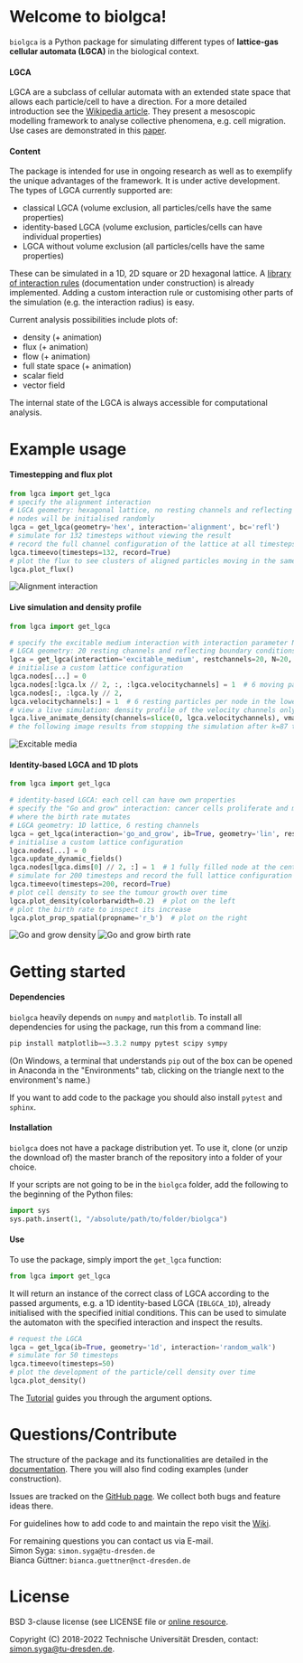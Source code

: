 # Welcome to biolgca!
`biolgca` is a Python package for simulating different types of **lattice-gas 
cellular automata (LGCA)** in the biological context.

#### LGCA
LGCA are a subclass of cellular 
automata with an extended state space that allows each particle/cell to have a direction. 
For a more detailed 
introduction see the [Wikipedia article](https://en.wikipedia.org/wiki/BIO-LGCA). 
They present a 
mesoscopic modelling framework to analyse collective phenomena, e.g. cell migration. 
Use cases are demonstrated in this 
[paper](https://journals.plos.org/ploscompbiol/article?id=10.1371/journal.pcbi.1009066).

#### Content 
The package is intended for use in ongoing research as well as to exemplify the unique 
advantages of the framework. It is under active development. The types of LGCA 
currently supported are:
- classical LGCA (volume exclusion, all particles/cells have the same properties)
- identity-based LGCA (volume exclusion, particles/cells can have individual properties)
- LGCA without volume exclusion (all particles/cells have the same properties)

These can be simulated in a 1D, 2D square or 2D hexagonal lattice. A [library of 
interaction rules](./lgca/interactions.py) (documentation under construction) is already implemented. Adding a custom 
interaction rule or customising other parts of the simulation (e.g. the interaction 
radius) is easy.

Current analysis possibilities include plots of:
- density (+ animation)
- flux (+ animation)
- flow (+ animation)
- full state space (+ animation)
- scalar field
- vector field

The internal state of the LGCA is always accessible for computational analysis.

# Example usage
#### Timestepping and flux plot
```python
from lgca import get_lgca
# specify the alignment interaction
# LGCA geometry: hexagonal lattice, no resting channels and reflecting boundary conditions
# nodes will be initialised randomly
lgca = get_lgca(geometry='hex', interaction='alignment', bc='refl')
# simulate for 132 timesteps without viewing the result
# record the full channel configuration of the lattice at all timesteps
lgca.timeevo(timesteps=132, record=True)
# plot the flux to see clusters of aligned particles moving in the same direction
lgca.plot_flux()
```
![Alignment interaction](docs/images/alignment_small.png)
#### Live simulation and density profile

```python
from lgca import get_lgca

# specify the excitable medium interaction with interaction parameter N=20
# LGCA geometry: 20 resting channels and reflecting boundary conditions
lgca = get_lgca(interaction='excitable_medium', restchannels=20, N=20, bc='refl')
# initialise a custom lattice configuration
lgca.nodes[...] = 0
lgca.nodes[:lgca.lx // 2, :, :lgca.velocitychannels] = 1  # 6 moving particles per node in the left half of the lattice
lgca.nodes[:, :lgca.ly // 2,
lgca.velocitychannels:] = 1  # 6 resting particles per node in the lower half of the lattice
# view a live simulation: density profile of the velocity channels only
lgca.live_animate_density(channels=slice(0, lgca.velocitychannels), vmax=lgca.velocitychannels)
# the following image results from stopping the simulation after k=87 timesteps
```
![Excitable media](docs/images/excitable_medium_small.png)
#### Identity-based LGCA and 1D plots

```python
from lgca import get_lgca

# identity-based LGCA: each cell can have own properties
# specify the "Go and grow" interaction: cancer cells proliferate and migrate,
# where the birth rate mutates
# LGCA geometry: 1D lattice, 6 resting channels
lgca = get_lgca(interaction='go_and_grow', ib=True, geometry='lin', restchannels=6)
# initialise a custom lattice configuration
lgca.nodes[...] = 0
lgca.update_dynamic_fields()
lgca.nodes[lgca.dims[0] // 2, :] = 1  # 1 fully filled node at the center
# simulate for 200 timesteps and record the full lattice configuration
lgca.timeevo(timesteps=200, record=True)
# plot cell density to see the tumour growth over time
lgca.plot_density(colorbarwidth=0.2)  # plot on the left
# plot the birth rate to inspect its increase
lgca.plot_prop_spatial(propname='r_b')  # plot on the right
```
![Go and grow density](docs/images/go_and_grow_density_small.png) ![Go and grow birth rate](./docs/images/go_and_grow_rb_small.png)

# Getting started
#### Dependencies
`biolgca` heavily depends on `numpy` and `matplotlib`. To install all dependencies 
for using the package, run this from a command line:
```python
pip install matplotlib==3.3.2 numpy pytest scipy sympy
```
(On Windows, a terminal that understands `pip` out of the box can be opened in Anaconda in the 
"Environments" tab, clicking on the triangle next to the environment's name.)

If you want to add code to the package you should also install `pytest` and `sphinx`.

#### Installation
`biolgca` does not have a package distribution yet. To use it, clone (or unzip the download of) 
the master branch of the repository into a folder of your choice.

If your scripts are not going to be in the `biolgca` folder, add the following to
the beginning of the Python files:
```python
import sys
sys.path.insert(1, "/absolute/path/to/folder/biolgca")
```

#### Use
To use the package, simply import the `get_lgca` function:
```python
from lgca import get_lgca
```
It will return an instance of the correct class of LGCA according to the passed 
arguments, e.g. a 1D identity-based LGCA (`IBLGCA_1D`), already initialised with 
the specified initial conditions. This can be used to simulate 
the automaton with the specified interaction and inspect the results.
```python
# request the LGCA
lgca = get_lgca(ib=True, geometry='1d', interaction='random_walk')
# simulate for 50 timesteps
lgca.timeevo(timesteps=50)
# plot the development of the particle/cell density over time
lgca.plot_density()
```
The [Tutorial](./BioLGCA.ipynb) guides you through the argument options.

# Questions/Contribute
The structure of the package and its functionalities are detailed in the 
[documentation](). There you will also find coding examples (under construction).

Issues are tracked on the [GitHub page](https://github.com/sisyga/biolgca/issues).
We collect both bugs and feature ideas there.

For guidelines how to add code to and maintain the repo visit the [Wiki](https://github.com/sisyga/biolgca/wiki).

For remaining questions you can contact us via E-mail.<br>
Simon Syga: `simon.syga@tu-dresden.de`<br>
Bianca Güttner: `bianca.guettner@nct-dresden.de`

# License
BSD 3-clause license (see LICENSE file or [online resource](https://opensource.org/licenses/BSD-3-Clause).

Copyright (C) 2018-2022 Technische Universität Dresden, contact: simon.syga@tu-dresden.de.